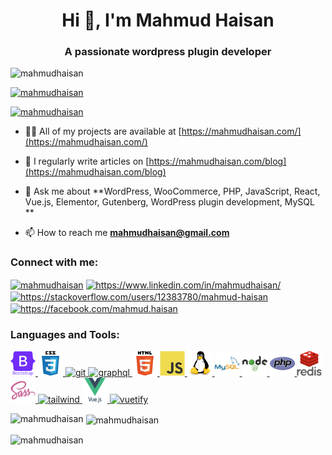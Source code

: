 
<h1 align="center">Hi 👋, I'm Mahmud Haisan</h1>
<h3 align="center">A passionate wordpress plugin developer</h3>

<p align="left"> <img src="https://komarev.com/ghpvc/?username=mahmudhaisan&label=Profile%20views&color=0e75b6&style=flat" alt="mahmudhaisan" /> </p>

<p align="left"> <a href="https://github.com/ryo-ma/github-profile-trophy"><img src="https://github-profile-trophy.vercel.app/?username=mahmudhaisan" alt="mahmudhaisan" /></a> </p>

<p align="left"> <a href="https://twitter.com/mahmudhaisan" target="blank"><img src="https://img.shields.io/twitter/follow/mahmudhaisan?logo=twitter&style=for-the-badge" alt="mahmudhaisan" /></a> </p>

- 👨‍💻 All of my projects are available at [https://mahmudhaisan.com/](https://mahmudhaisan.com/)

- 📝 I regularly write articles on [https://mahmudhaisan.com/blog](https://mahmudhaisan.com/blog)

- 💬 Ask me about **WordPress, WooCommerce, PHP, JavaScript, React, Vue.js, Elementor, Gutenberg, WordPress plugin development, MySQL
**

- 📫 How to reach me **mahmudhaisan@gmail.com**

<h3 align="left">Connect with me:</h3>
<p align="left">
<a href="https://twitter.com/mahmudhaisan" target="blank"><img align="center" src="https://raw.githubusercontent.com/rahuldkjain/github-profile-readme-generator/master/src/images/icons/Social/twitter.svg" alt="mahmudhaisan" height="30" width="40" /></a>
<a href="https://linkedin.com/in/https://www.linkedin.com/in/mahmudhaisan/" target="blank"><img align="center" src="https://raw.githubusercontent.com/rahuldkjain/github-profile-readme-generator/master/src/images/icons/Social/linked-in-alt.svg" alt="https://www.linkedin.com/in/mahmudhaisan/" height="30" width="40" /></a>
<a href="https://stackoverflow.com/users/https://stackoverflow.com/users/12383780/mahmud-haisan" target="blank"><img align="center" src="https://raw.githubusercontent.com/rahuldkjain/github-profile-readme-generator/master/src/images/icons/Social/stack-overflow.svg" alt="https://stackoverflow.com/users/12383780/mahmud-haisan" height="30" width="40" /></a>
<a href="https://fb.com/https://facebook.com/mahmud.haisan" target="blank"><img align="center" src="https://raw.githubusercontent.com/rahuldkjain/github-profile-readme-generator/master/src/images/icons/Social/facebook.svg" alt="https://facebook.com/mahmud.haisan" height="30" width="40" /></a>
</p>

<h3 align="left">Languages and Tools:</h3>
<p align="left"> <a href="https://getbootstrap.com" target="_blank" rel="noreferrer"> <img src="https://raw.githubusercontent.com/devicons/devicon/master/icons/bootstrap/bootstrap-plain-wordmark.svg" alt="bootstrap" width="40" height="40"/> </a> <a href="https://www.w3schools.com/css/" target="_blank" rel="noreferrer"> <img src="https://raw.githubusercontent.com/devicons/devicon/master/icons/css3/css3-original-wordmark.svg" alt="css3" width="40" height="40"/> </a> <a href="https://git-scm.com/" target="_blank" rel="noreferrer"> <img src="https://www.vectorlogo.zone/logos/git-scm/git-scm-icon.svg" alt="git" width="40" height="40"/> </a> <a href="https://graphql.org" target="_blank" rel="noreferrer"> <img src="https://www.vectorlogo.zone/logos/graphql/graphql-icon.svg" alt="graphql" width="40" height="40"/> </a> <a href="https://www.w3.org/html/" target="_blank" rel="noreferrer"> <img src="https://raw.githubusercontent.com/devicons/devicon/master/icons/html5/html5-original-wordmark.svg" alt="html5" width="40" height="40"/> </a> <a href="https://developer.mozilla.org/en-US/docs/Web/JavaScript" target="_blank" rel="noreferrer"> <img src="https://raw.githubusercontent.com/devicons/devicon/master/icons/javascript/javascript-original.svg" alt="javascript" width="40" height="40"/> </a> <a href="https://www.linux.org/" target="_blank" rel="noreferrer"> <img src="https://raw.githubusercontent.com/devicons/devicon/master/icons/linux/linux-original.svg" alt="linux" width="40" height="40"/> </a> <a href="https://www.mysql.com/" target="_blank" rel="noreferrer"> <img src="https://raw.githubusercontent.com/devicons/devicon/master/icons/mysql/mysql-original-wordmark.svg" alt="mysql" width="40" height="40"/> </a> <a href="https://nodejs.org" target="_blank" rel="noreferrer"> <img src="https://raw.githubusercontent.com/devicons/devicon/master/icons/nodejs/nodejs-original-wordmark.svg" alt="nodejs" width="40" height="40"/> </a> <a href="https://www.php.net" target="_blank" rel="noreferrer"> <img src="https://raw.githubusercontent.com/devicons/devicon/master/icons/php/php-original.svg" alt="php" width="40" height="40"/> </a> <a href="https://redis.io" target="_blank" rel="noreferrer"> <img src="https://raw.githubusercontent.com/devicons/devicon/master/icons/redis/redis-original-wordmark.svg" alt="redis" width="40" height="40"/> </a> <a href="https://sass-lang.com" target="_blank" rel="noreferrer"> <img src="https://raw.githubusercontent.com/devicons/devicon/master/icons/sass/sass-original.svg" alt="sass" width="40" height="40"/> </a> <a href="https://tailwindcss.com/" target="_blank" rel="noreferrer"> <img src="https://www.vectorlogo.zone/logos/tailwindcss/tailwindcss-icon.svg" alt="tailwind" width="40" height="40"/> </a> <a href="https://vuejs.org/" target="_blank" rel="noreferrer"> <img src="https://raw.githubusercontent.com/devicons/devicon/master/icons/vuejs/vuejs-original-wordmark.svg" alt="vuejs" width="40" height="40"/> </a> <a href="https://vuetifyjs.com/en/" target="_blank" rel="noreferrer"> <img src="https://bestofjs.org/logos/vuetify.svg" alt="vuetify" width="40" height="40"/> </a> </p>

<p><img align="left" src="https://github-readme-stats.vercel.app/api/top-langs?username=mahmudhaisan&show_icons=true&locale=en&layout=compact" alt="mahmudhaisan" /></p>

<p>&nbsp;<img align="center" src="https://github-readme-stats.vercel.app/api?username=mahmudhaisan&show_icons=true&locale=en" alt="mahmudhaisan" /></p>

<p><img align="center" src="https://github-readme-streak-stats.herokuapp.com/?user=mahmudhaisan&" alt="mahmudhaisan" /></p>
